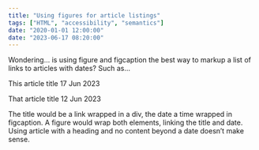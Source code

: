 ```yaml
---
title: "Using figures for article listings"
tags: ["HTML", "accessibility", "semantics"]
date: "2020-01-01 12:00:00"
date: "2023-06-17 08:20:00"
---
```



Wondering… is using figure and figcaption the best way to markup a list of links to articles with dates? Such as…

This article title
17 Jun 2023

That article title
12 Jun 2023

The title would be a link wrapped in a div, the date a time wrapped in figcaption. A figure would wrap both elements, linking the title and date. Using article with a heading and no content beyond a date doesn’t make sense.
